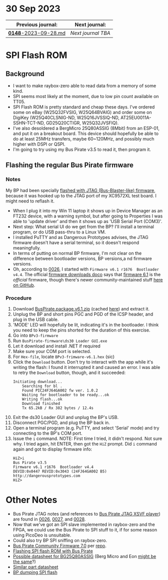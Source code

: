 # 30 Sep 2023

| Previous journal: | Next journal: |
|-|-|
| [**0148**-2023-09-28.md](./0148-2023-09-28.md) | *Next journal TBA* |

# SPI Flash ROM

## Background

*   I want to make raybox-zero able to read data from a memory of some kind.
*   SPI seems most likely at the moment, due to low pin count available on TT05.
*   SPI Flash ROM is pretty standard and cheap these days. I've ordered some on eBay (W25Q32FVSIG, W25Q64BVAIG) and order some on DigiKey (W25Q40CLSNIG-ND, W25Q16JVSSIQ-ND, AT25EU0011A-SSHN-TCT-ND, GD25Q20CTIGR, W25Q32JVSFIQ).
*   I've also desoldered a BergMicro 25Q80ASSIG (8Mbit) from an ESP-01, and put it on a breakout board. This device should hopefully be able to do at least 25MHz transfers, maybe 60~120MHz, and possibly much higher with DSPI or QSPI.
*   I'm going to try using my Bus Pirate v3.5 to read it, then program it.

## Flashing the regular Bus Pirate firmware

### Notes

My BP had been specially [flashed with JTAG (Bus-Blaster-like) firmware][JTAG firmware], because it was hooked up to the JTAG port of my XC9572XL test board. I might need to reflash it.

*   When I plug it into my Win 11 laptop it shows up in Device Manager as an FT232 device, with a warning symbol, but after going to Properties I was able to 'update driver' and then it shows up as 'USB Serial Port (COM3)'.
*   Next step: What serial UI do we get from the BP? I'll install a terminal program, or do USB pass-thru to a Linux VM.
*   I installed PuTTY and as Dangerous Prototypes advises, the JTAG firmware doesn't have a serial terminal, so it doesn't respond meaningfully.
*   In terms of putting on normal BP firmware, I'm not clear on the difference between bootloader versions, BP versions,a nd firmware versions.
*   Oh, according to [0026](./0026-2020-06-06.md#bus-pirate-first), I started with `Firmware v6.1 r1676  Bootloader v4.4`. The official [firmware downloads doco](http://dangerousprototypes.com/docs/Bus_Pirate#Download) says that [firmware 6.1](https://github.com/DangerousPrototypes/Downloads/blob/master/BusPirate.package.v6.1.zip) is the *official* firmware, though there's newer community-maintained stuff [here on GitHub](https://github.com/BusPirate/Bus_Pirate).

### Procedure

1.  Download [BusPirate.package.v6.1.zip](https://github.com/DangerousPrototypes/Downloads/blob/master/BusPirate.package.v6.1.zip) (cached [here](./files/0149/BusPirate.package.v6.1.zip)) and extract it.
2.  Unplug the BP and short pins PGC and PGD of the ICSP header, and plug in the USB cable.
3.  'MODE' LED will hopefully be lit, indicating it's in the bootloader. I think you need to keep the pins shorted for the duration of this exercise.
4.  Go into `BPv3-firmware`
5.  Run `BusPirate-firmware\ds30 Loader GUI.exe`
6.  Let it download and install .NET if required
9.  Make sure your COM port is selected.
10. For `Hex-file`, locate `BPv3-frimware-v6.1.hex` (sic)
11. Click the `Download` button. Don't try to interact with the app while it's writing the flash: I found it interrupted it and caused an error. I was able to retry the `Download` button, though, and it succeeded:
    ```
    Initiating download...
        Searching for bl . 
        Found PIC24FJ64GA002 fw ver. 1.0.2
        Waiting for bootloader to be ready...ok
        Writing flash...ok
        Download finished
        Tx 65.2kB / Rx 382 bytes / 12.4s
    ```
12. Exit the ds30 Loader GUI and unplug the BP's USB.
13. Disconnect PGC/PGD, and plug the BP back in.
14. Open a terminal program (e.g. PuTTY, and select 'Serial' mode) and try connecting to the BP's COM port.
15. Issue the `i` command. NOTE: First time I tried, it didn't respond. Not sure why. I tried again, hit ENTER, then got the `HiZ` prompt. Did `i` command again and got to display firmware info:
    ```
    HiZ>i
    Bus Pirate v3.5
    Firmware v6.1 r1676  Bootloader v4.4
    DEVID:0x0447 REVID:0x3043 (24FJ64GA002 B5)
    http://dangerousprototypes.com
    HiZ>
    ```


# Other Notes

*   Bus Pirate JTAG notes (and references to [Bus Pirate JTAG XSVF player](http://dangerousprototypes.com/docs/Bus_Pirate_JTAG_XSVF_player)) are found in [0026], [0027], and [0028].
*   Now that we've got an SPI slave implemented in raybox-zero and the FPGA, we could use the Bus Pirate to SPI stuff to it, if for some reason using PicoDeo is unsuitable.
*   Could also try BP SPI sniffing on raybox-zero.
*   [Bus Pirate Community Firmware 7.0](http://dangerousprototypes.com/forum/index.php?topic=8498.0#p65290) per [repo](https://github.com/BusPirate/Bus_Pirate).
*   [Flashing SPI flash ROM with Bus Pirate](http://dangerousprototypes.com/docs/Flashing_a_BIOS_chip_with_Bus_Pirate)
*   [Possible datasheet for BG25Q80ASSIG](https://datasheetspdf.com/pdf-file/774876/EON/25Q80A/1) (Berg Micro and Eon [might be the same](https://www.elnec.com/en/device/Berg+Micro/BG25Q80A+(ISP)/#0)?)
*   [Similar part datasheet](https://j5d2v7d7.stackpathcdn.com/wp-content/uploads/2017/03/25Q80ASSIG.pdf)
*   [BP dumping SPI flash](http://dangerousprototypes.com/forum/index.php?topic=10453.0)

[0026]: ./0026-2020-06-06.md
[0027]: ./0027-2020-06-08.md
[0028]: ./0028-2020-06-09.md
[JTAG firmware]: http://dangerousprototypes.com/docs/Bus_Pirate_JTAG_XSVF_player#Replace_firmware
